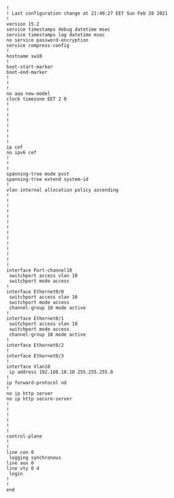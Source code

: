 <pre><code>
!
! Last configuration change at 21:40:27 EET Sun Feb 28 2021
!
version 15.2
service timestamps debug datetime msec
service timestamps log datetime msec
no service password-encryption
service compress-config
!
hostname sw10
!
boot-start-marker
boot-end-marker
!
!
!
no aaa new-model
clock timezone EET 2 0
!
!
!
!
!
!
!
!
ip cef
no ipv6 cef
!
!
!
spanning-tree mode pvst
spanning-tree extend system-id
!
vlan internal allocation policy ascending
!
! 
!
!
!
!
!
!
!
!
!
!
!
!
interface Port-channel10
 switchport access vlan 10
 switchport mode access
!
interface Ethernet0/0
 switchport access vlan 10
 switchport mode access
 channel-group 10 mode active
!
interface Ethernet0/1
 switchport access vlan 10
 switchport mode access
 channel-group 10 mode active
!
interface Ethernet0/2
!
interface Ethernet0/3
!
interface Vlan10
 ip address 192.168.10.10 255.255.255.0
!
ip forward-protocol nd
!
no ip http server
no ip http secure-server
!
!
!
!
!
!
control-plane
!
!
line con 0
 logging synchronous
line aux 0
line vty 0 4
 login
!
!
end

</code></pre>

